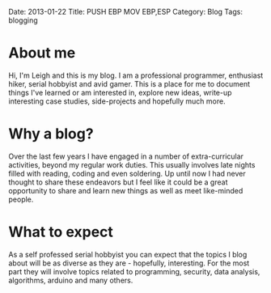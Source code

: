 Date: 2013-01-22
Title: PUSH EBP  MOV EBP,ESP
Category: Blog
Tags: blogging

# About me #

Hi, I'm Leigh and this is my blog. I am a professional programmer, enthusiast hiker, serial hobbyist and avid gamer.  This is a place for me to document things I've learned or am interested in, explore new ideas, write-up interesting case studies, side-projects and hopefully much more.

# Why a blog? #

Over the last few years I have engaged in a number of extra-curricular activities, beyond my regular work duties.  This usually involves late nights filled with reading, coding and even soldering. Up until now I had never thought to share these endeavors but I feel like it could be a great opportunity to share and learn new things as well as meet like-minded people.

# What to expect #

As a self professed serial hobbyist you can expect that the topics I blog about will be as diverse as they are - hopefully, interesting.  For the most part they will involve topics related to programming, security, data analysis, algorithms, arduino and many others.